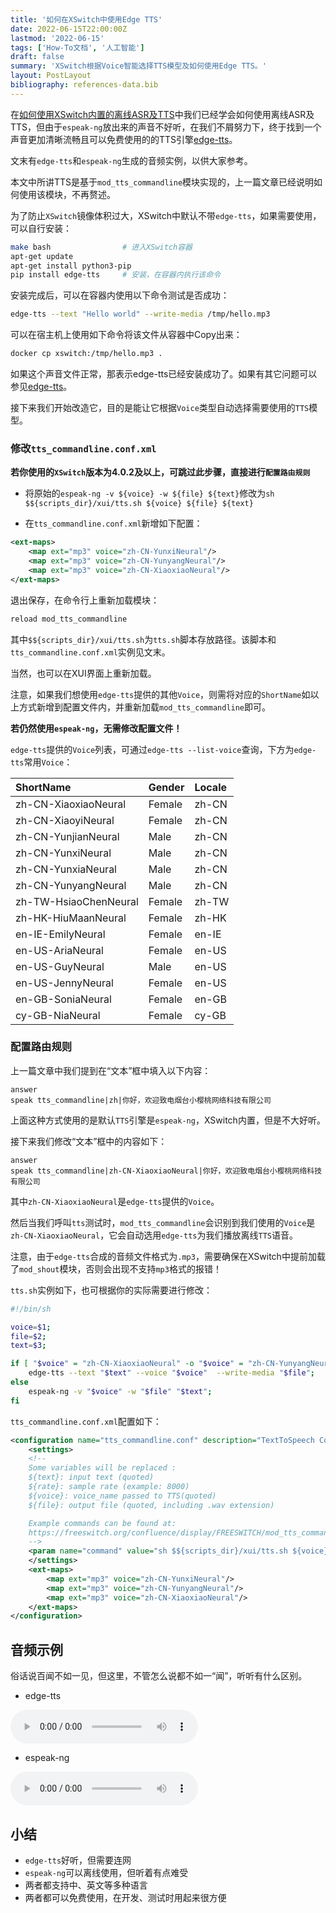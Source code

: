 ```yaml
---
title: '如何在XSwitch中使用Edge TTS'
date: 2022-06-15T22:00:00Z
lastmod: '2022-06-15'
tags: ['How-To文档', '人工智能']
draft: false
summary: 'XSwitch根据Voice智能选择TTS模型及如何使用Edge TTS。'
layout: PostLayout
bibliography: references-data.bib
---
```


在[如何使用XSwitch内置的离线ASR及TTS](https://xswitch.cn/pages/howto/offline-asr-tts/)中我们已经学会如何使用离线ASR及TTS，但由于`espeak-ng`放出来的声音不好听，在我们不屑努力下，终于找到一个声音更加清晰流畅且可以免费使用的的TTS引擎[edge-tts](https://github.com/rany2/edge-tts)。

文末有`edge-tts`和`espeak-ng`生成的音频实例，以供大家参考。

本文中所讲TTS是基于`mod_tts_commandline`模块实现的，上一篇文章已经说明如何使用该模块，不再赘述。  

为了防止`XSwitch`镜像体积过大，XSwitch中默认不带`edge-tts`，如果需要使用，可以自行安装：

```sh
make bash                # 进入XSwitch容器
apt-get update
apt-get install python3-pip
pip install edge-tts     # 安装，在容器内执行该命令
```

安装完成后，可以在容器内使用以下命令测试是否成功：

```sh
edge-tts --text "Hello world" --write-media /tmp/hello.mp3
```

可以在宿主机上使用如下命令将该文件从容器中Copy出来：

```sh
docker cp xswitch:/tmp/hello.mp3 .
```

如果这个声音文件正常，那表示edge-tts已经安装成功了。如果有其它问题可以参见[edge-tts](https://github.com/rany2/edge-tts)。

接下来我们开始改造它，目的是能让它根据`Voice`类型自动选择需要使用的`TTS`模型。  

### 修改`tts_commandline.conf.xml`  

**若你使用的`XSwitch`版本为4.0.2及以上，可跳过此步骤，直接进行`配置路由规则`**

- 将原始的`espeak-ng -v ${voice} -w ${file} ${text}`修改为`sh $${scripts_dir}/xui/tts.sh ${voice} ${file} ${text}`

- 在`tts_commandline.conf.xml`新增如下配置：

```xml
<ext-maps>
    <map ext="mp3" voice="zh-CN-YunxiNeural"/>
    <map ext="mp3" voice="zh-CN-YunyangNeural"/>
    <map ext="mp3" voice="zh-CN-XiaoxiaoNeural"/>
</ext-maps>
```

退出保存，在命令行上重新加载模块：
    
```sh
reload mod_tts_commandline
```

其中`$${scripts_dir}/xui/tts.sh`为`tts.sh`脚本存放路径。该脚本和`tts_commandline.conf.xml`实例见文末。
    
当然，也可以在XUI界面上重新加载。

注意，如果我们想使用`edge-tts`提供的其他`Voice`，则需将对应的`ShortName`如以上方式新增到配置文件内，并重新加载`mod_tts_commandline`即可。

**若仍然使用`espeak-ng`，无需修改配置文件！**

`edge-tts`提供的`Voice`列表，可通过`edge-tts --list-voice`查询，下方为`edge-tts`常用`Voice`：

|ShortName|Gender|Locale|
|:---------| :--- | :-------|
|zh-CN-XiaoxiaoNeural| Female |zh-CN|
|zh-CN-XiaoyiNeural| Female |zh-CN|
|zh-CN-YunjianNeural|Male| zh-CN |
|zh-CN-YunxiNeural|Male| zh-CN |
|zh-CN-YunxiaNeural|Male| zh-CN|
|zh-CN-YunyangNeural|Male|zh-CN|
|zh-TW-HsiaoChenNeural| Female |zh-TW|
|zh-HK-HiuMaanNeural| Female |zh-HK|
|en-IE-EmilyNeural| Female |en-IE|
|en-US-AriaNeural| Female |en-US|
|en-US-GuyNeural|Male|en-US|
|en-US-JennyNeural| Female |en-US|
|en-GB-SoniaNeural|Female|en-GB|
|cy-GB-NiaNeural|Female|cy-GB|

### 配置路由规则

上一篇文章中我们提到在“文本”框中填入以下内容：

```
answer
speak tts_commandline|zh|你好，欢迎致电烟台小樱桃网络科技有限公司
```

上面这种方式使用的是默认`TTS`引擎是`espeak-ng`，XSwitch内置，但是不大好听。

接下来我们修改“文本”框中的内容如下：

```
answer
speak tts_commandline|zh-CN-XiaoxiaoNeural|你好，欢迎致电烟台小樱桃网络科技有限公司
```

其中`zh-CN-XiaoxiaoNeural`是`edge-tts`提供的`Voice`。

然后当我们呼叫`tts`测试时，`mod_tts_commandline`会识别到我们使用的`Voice`是`zh-CN-XiaoxiaoNeural`，它会自动选用`edge-tts`为我们播放离线`TTS`语音。

注意，由于`edge-tts`合成的音频文件格式为`.mp3`，需要确保在XSwitch中提前加载了`mod_shout`模块，否则会出现不支持`mp3`格式的报错！

`tts.sh`实例如下，也可根据你的实际需要进行修改：

```bash
#!/bin/sh

voice=$1;
file=$2;
text=$3;

if [ "$voice" = "zh-CN-XiaoxiaoNeural" -o "$voice" = "zh-CN-YunyangNeural" -o "$voice" = "zh-CN-XiaoxiaoNeural" ]; then
    edge-tts --text "$text" --voice "$voice"  --write-media "$file";
else
    espeak-ng -v "$voice" -w "$file" "$text";
fi
```

`tts_commandline.conf.xml`配置如下：

```xml
<configuration name="tts_commandline.conf" description="TextToSpeech Commandline configuration">
    <settings>
    <!--
    Some variables will be replaced :
    ${text}: input text (quoted)
    ${rate}: sample rate (example: 8000)
    ${voice}: voice_name passed to TTS(quoted)
    ${file}: output file (quoted, including .wav extension)

    Example commands can be found at:
    https://freeswitch.org/confluence/display/FREESWITCH/mod_tts_commandline#mod_tts_commandline-Examplecommands
    -->
    <param name="command" value="sh $${scripts_dir}/xui/tts.sh ${voice} ${file} ${text}"/>
    </settings>
    <ext-maps>
        <map ext="mp3" voice="zh-CN-YunxiNeural"/>
        <map ext="mp3" voice="zh-CN-YunyangNeural"/>
        <map ext="mp3" voice="zh-CN-XiaoxiaoNeural"/>
    </ext-maps>
</configuration>
```

## 音频示例

俗话说百闻不如一见，但这里，不管怎么说都不如一“闻”，听听有什么区别。

- edge-tts

<audio controls name="edge-tts">
      <source src="/media/edge-tts.mp3" type="audio/mpeg"/>
</audio>

- espeak-ng

<audio controls name="espeak">
      <source src="/media/espeak.mp3" type="audio/mpeg"/>
</audio>

## 小结

- `edge-tts`好听，但需要连网
- `espeak-ng`可以离线使用，但听着有点难受
- 两者都支持中、英文等多种语言
- 两者都可以免费使用，在开发、测试时用起来很方便

